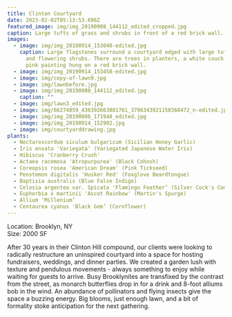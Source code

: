 ```yaml
---
title: Clinton Courtyard
date: 2023-02-02T05:13:53.696Z
featured_image: img/img_20190908_144112_edited_cropped.jpg
caption: Large tufts of grass and shrubs in front of a red brick wall.
images:
  - image: img/img_20190914_153040-edited.jpg
    caption: Large flagstones surround a courtyard edged with large tufts of grass
      and flowering shrubs. There are trees in planters, a white couch, and a
      pink painting hung on a red brick wall.
  - image: img/img_20190914_153458-edited.jpg
  - image: img/copy-of-lawn9.jpg
  - image: img/lawnbefore.jpg
  - image: img/img_20190908_144112_edited.jpg
    caption: ""
  - image: img/lawn3_edited.jpg
  - image: img/66274859_436392663881761_3796343921158368472_n-edited.jpg
  - image: img/img_20190806_171948_edited.jpg
  - image: img/img_20190914_152902.jpg
  - image: img/courtyarddrawing.jpg
plants:
  - Nectaroscordum siculum bulgaricum (Sicilian Honey Garlic)
  - Iris ensata 'Variegata’ (Variegated Japanese Water Iris)
  - Hibiscus 'Cranberry Crush'
  - Actaea racemosa 'Atropurpurea' (Black Cohosh)
  - Coreopsis rosea 'American Dream' (Pink Tickseed)
  - Penstemon digitalis 'Husker Red' (Foxglove Beardtongue)
  - Baptisia australis (Blue False Indigo)
  - Celosia argentea var. Spicata 'Flamingo Feather’ (Silver Cock's Comb)
  - Euphorbia x martinii 'Ascot Rainbow' (Martin's Spurge)
  - Allium 'Millenium’
  - Centaurea cyanus 'Black Gem’ (Cornflower)
---
```

L﻿ocation: Brooklyn, NY\
S﻿ize: 2000 SF

After 30 years in their Clinton Hill compound, our clients were looking to radically restructure an uninspired courtyard into a space for hosting fundraisers, weddings, and dinner parties. We created a garden lush with texture and pendulous movements - always something to enjoy while waiting for guests to arrive. Busy Brooklynites are transfixed by the contrast from the street, as monarch butterflies drop in for a drink and 8-foot alliums bob in the wind. An abundance of pollinators and flying insects give the space a buzzing energy. Big blooms, just enough lawn, and a bit of formality stoke anticipation for the next gathering.